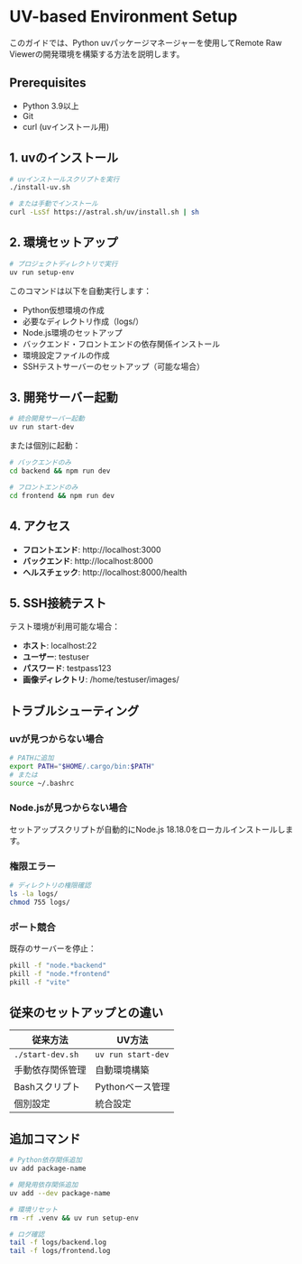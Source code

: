 # UV-based Environment Setup

このガイドでは、Python uvパッケージマネージャーを使用してRemote Raw Viewerの開発環境を構築する方法を説明します。

## Prerequisites

- Python 3.9以上
- Git
- curl (uvインストール用)

## 1. uvのインストール

```bash
# uvインストールスクリプトを実行
./install-uv.sh

# または手動でインストール
curl -LsSf https://astral.sh/uv/install.sh | sh
```

## 2. 環境セットアップ

```bash
# プロジェクトディレクトリで実行
uv run setup-env
```

このコマンドは以下を自動実行します：
- Python仮想環境の作成
- 必要なディレクトリ作成（logs/）
- Node.js環境のセットアップ
- バックエンド・フロントエンドの依存関係インストール
- 環境設定ファイルの作成
- SSHテストサーバーのセットアップ（可能な場合）

## 3. 開発サーバー起動

```bash
# 統合開発サーバー起動
uv run start-dev
```

または個別に起動：

```bash
# バックエンドのみ
cd backend && npm run dev

# フロントエンドのみ  
cd frontend && npm run dev
```

## 4. アクセス

- **フロントエンド**: http://localhost:3000
- **バックエンド**: http://localhost:8000
- **ヘルスチェック**: http://localhost:8000/health

## 5. SSH接続テスト

テスト環境が利用可能な場合：
- **ホスト**: localhost:22
- **ユーザー**: testuser
- **パスワード**: testpass123
- **画像ディレクトリ**: /home/testuser/images/

## トラブルシューティング

### uvが見つからない場合
```bash
# PATHに追加
export PATH="$HOME/.cargo/bin:$PATH"
# または
source ~/.bashrc
```

### Node.jsが見つからない場合
セットアップスクリプトが自動的にNode.js 18.18.0をローカルインストールします。

### 権限エラー
```bash
# ディレクトリの権限確認
ls -la logs/
chmod 755 logs/
```

### ポート競合
既存のサーバーを停止：
```bash
pkill -f "node.*backend"
pkill -f "node.*frontend"
pkill -f "vite"
```

## 従来のセットアップとの違い

| 従来方法 | UV方法 |
|---------|--------|
| `./start-dev.sh` | `uv run start-dev` |
| 手動依存関係管理 | 自動環境構築 |
| Bashスクリプト | Pythonベース管理 |
| 個別設定 | 統合設定 |

## 追加コマンド

```bash
# Python依存関係追加
uv add package-name

# 開発用依存関係追加
uv add --dev package-name

# 環境リセット
rm -rf .venv && uv run setup-env

# ログ確認
tail -f logs/backend.log
tail -f logs/frontend.log
```